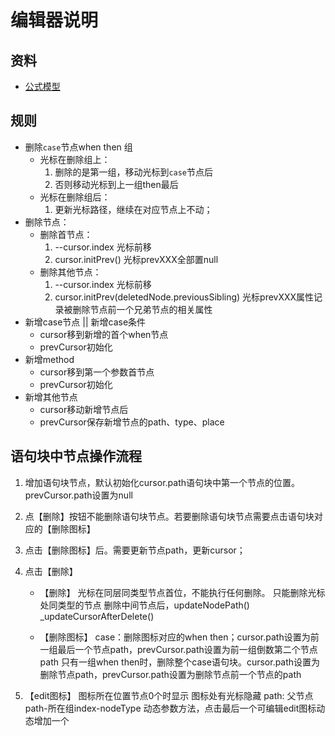 # 编辑器说明

## 资料

- [公式模型](https://km.sankuai.com/page/1218259214)

## 规则

- 删除`case`节点when then  组
  - 光标在删除组上：
    1. 删除的是第一组，移动光标到`case`节点后
    2. 否则移动光标到上一组then最后
  - 光标在删除组后：
    1. 更新光标路径，继续在对应节点上不动；
- 删除节点：
  - 删除首节点：
    1. --cursor.index 光标前移
    2. cursor.initPrev() 光标prevXXX全部置null
  - 删除其他节点：
    1. --cursor.index 光标前移
    2. cursor.initPrev(deletedNode.previousSibling) 光标prevXXX属性记录被删除节点前一个兄弟节点的相关属性
- 新增case节点 || 新增case条件
  - cursor移到新增的首个when节点
  - prevCursor初始化
- 新增method
  - cursor移到第一个参数首节点
  - prevCursor初始化
- 新增其他节点
  - cursor移动新增节点后
  - prevCursor保存新增节点的path、type、place

## 语句块中节点操作流程

1. 增加语句块节点，默认初始化cursor.path语句块中第一个节点的位置。prevCursor.path设置为null
2. 点【删除】按钮不能删除语句块节点。若要删除语句块节点需要点击语句块对应的【删除图标】
3. 点击【删除图标】后。需要更新节点path，更新cursor；
4. 点击【删除】

    - 【删除】
      光标在同层同类型节点首位，不能执行任何删除。
      只能删除光标处同类型的节点
      删除中间节点后，updateNodePath() _updateCursorAfterDelete()

    - 【删除图标】
      case：删除图标对应的when then；cursor.path设置为前一组最后一个节点path，prevCursor.path设置为前一组倒数第二个节点path
            只有一组when then时，删除整个case语句块。cursor.path设置为删除节点path，prevCursor.path设置为删除节点前一个节点的path

5. 【edit图标】
  图标所在位置节点0个时显示
  图标处有光标隐藏
  path: 父节点path-所在组index-nodeType
  动态参数方法，点击最后一个可编辑edit图标动态增加一个
